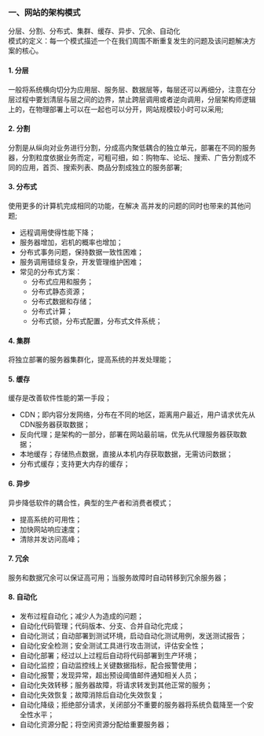 ### 一、网站的架构模式
分层、分割、分布式、集群、缓存、异步、冗余、自动化 <br>
模式的定义：每一个模式描述一个在我们周围不断重复发生的问题及该问题解决方案的核心。
#### 1. 分层
一般将系统横向切分为应用层、服务层、数据层等，每层还可以再细分，注意在分层过程中要划清层与层之间的边界，禁止跨层调用或者逆向调用，分层架构师逻辑上的，在物理部署上可以在一起也可以分开，网站规模较小时可以采用;
#### 2. 分割
分割是从纵向对业务进行分割，分成高内聚低耦合的独立单元，部署在不同的服务器，分割粒度依据业务而定，可粗可细，如：购物车、论坛、搜索、广告分割成不同的应用，首页、搜索列表、商品分割成独立的服务部署;
#### 3. 分布式
使用更多的计算机完成相同的功能，在解决 高并发的问题的同时也带来的其他问题;
- 远程调用使得性能下降；
- 服务器增加，宕机的概率也增加；
- 分布式事务问题，保持数据一致性困难；
- 服务调用错综复杂，开发管理维护困难；
- 常见的分布式方案：
    - 分布式应用和服务；
    - 分布式静态资源；
    - 分布式数据和存储；
    - 分布式计算；
    - 分布式锁，分布式配置，分布式文件系统；
#### 4. 集群
将独立部署的服务器集群化，提高系统的并发处理能；
#### 5. 缓存
缓存是改善软件性能的第一手段；
- CDN；即内容分发网络，分布在不同的地区，距离用户最近，用户请求优先从CDN服务器获取数据；
- 反向代理；是架构的一部分，部署在网站最前端，优先从代理服务器获取数据；
- 本地缓存；存储热点数据，直接从本机内存获取数据，无需访问数据；
- 分布式缓存；支持更大内存的缓存；
#### 6. 异步
异步降低软件的耦合性，典型的生产者和消费者模式；
- 提高系统的可用性；
- 加快网站响应速度；
- 清除并发访问高峰；
#### 7. 冗余
服务和数据冗余可以保证高可用；当服务故障时自动转移到冗余服务器；
#### 8. 自动化
- 发布过程自动化；减少人为造成的问题；
- 自动化代码管理；代码版本、分支、合并自动化完成；
- 自动化测试；自动部署到测试环境，启动自动化测试用例，发送测试报告；
- 自动化安全检测；安全测试工具进行攻击测试，评估安全性；
- 自动化部署；经过以上过程后自动将代码部署到生产环境；
- 自动化监控；自动监控线上关键数据指标，配合报警使用；
- 自动化报警；发现异常，超出预设阈值邮件通知相关人员；
- 自动化失效转移；服务器故障，将请求转发到其他正常的服务；
- 自动化失效恢复；故障消除后自动化失效恢复；
- 自动化降级；拒绝部分请求，关闭部分不重要的服务器将系统负载降至一个安全性水平；
- 自动化资源分配；将空闲资源分配给重要服务器；